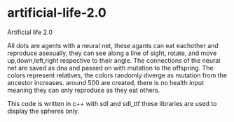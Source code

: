 # artificial-life-2.0

Artificial life 2.0

All dots are agents with a neural net, these agants can eat eachother and reproduce asexually, 
they can see along a line of sight, rotate, and move up,down,left,right respective to their angle.
The connections of the neural net are saved as dna and passed on with mutation to the offspring.
The colors represent relatives, the colors randomly diverge as mutation from the ancestor increases.
around 500 are created, there is no health input meaning they can only reproduce as they eat others.

This code is written in c++ with sdl and sdl_ttf
these libraries are used to display the spheres only.

